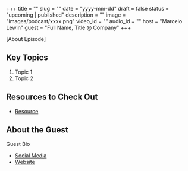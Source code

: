 +++
title = ""
slug = ""
date = "yyyy-mm-dd"
draft = false
status = "upcoming | published"
description = ""
image = "images/podcast/xxxx.png"
video_id = ""
audio_id = ""
host = "Marcelo Lewin"
guest = "Full Name, Title @ Company"
+++

[About Episode]

## Key Topics

1. Topic 1
2. Topic 2

## Resources to Check Out

- [Resource](link)

## About the Guest

Guest Bio

- [Social Media](link)
- [Website](link)